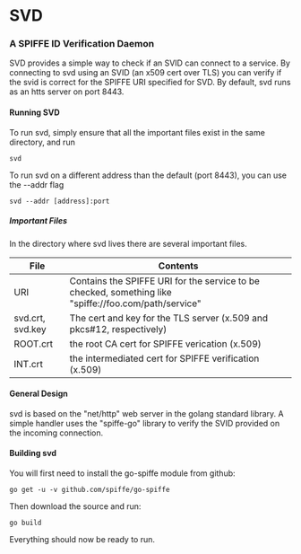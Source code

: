 # SVD

### A SPIFFE ID Verification Daemon

SVD provides a simple way to check if an SVID
can connect to a service. By connecting to svd using an SVID (an
x509 cert over TLS) you can verify if the svid is correct for the SPIFFE
URI specified for SVD. By default, svd runs as an htts server
on port 8443.

#### Running SVD

To run svd, simply ensure that all the important files exist in the same
directory, and run

    svd

To run svd on a different address than the default (port 8443), you can
use the --addr flag

    svd --addr [address]:port
    
##### Important Files
In the directory where svd lives there are several important files.

File | Contents
---- | --------
URI | Contains the SPIFFE URI for the service to be checked, something like "spiffe://foo.com/path/service"
svd.crt, svd.key | The cert and key for the TLS server (x.509 and pkcs#12, respectively)
ROOT.crt | the root CA cert for SPIFFE verication (x.509)
INT.crt | the intermediated cert for SPIFFE verification (x.509)

#### General Design
svd is based on the "net/http" web server in the golang standard library.
A simple handler uses the "spiffe-go" library to verify the SVID provided
on the incoming connection.

#### Building svd

You will first need to install the go-spiffe module from github:

    go get -u -v github.com/spiffe/go-spiffe

Then download the source and run:

    go build

Everything should now be ready to run.